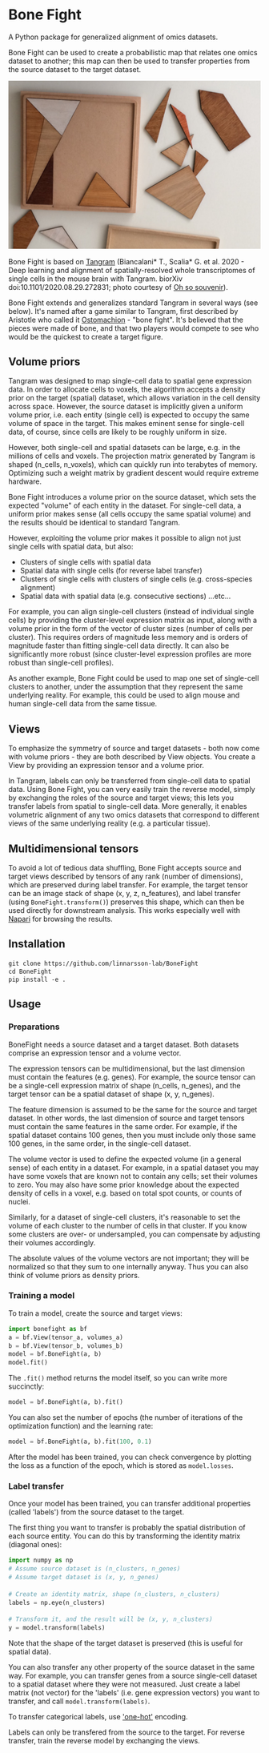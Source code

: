 # Bone Fight

A Python package for generalized alignment of omics datasets.

Bone Fight can be used to create a probabilistic map that relates one omics dataset
to another; this map can then be used to transfer properties from the source dataset
to the target dataset.

![Ostomachion](Ostomachion2.jpg)

Bone Fight is based on [Tangram](https://github.com/broadinstitute/Tangram) (Biancalani* T., Scalia* G. et al. 2020 - Deep learning and alignment of spatially-resolved whole transcriptomes of single cells in the mouse brain with Tangram. biorXiv doi:10.1101/2020.08.29.272831; photo courtesy of [Oh so souvenir](https://ohsosouvenir.com/products/gadgets/ostomachion-puzzle-game-detail)).

Bone Fight extends and generalizes standard Tangram in several ways (see below). It's named after a game similar to Tangram, first described by 
Aristotle who called it [Ostomachion](https://en.wikipedia.org/wiki/Ostomachion) - "bone fight". It's believed that the pieces were made of bone, and that
two players would compete to see who would be the quickest to create a target figure.

## Volume priors

Tangram was designed to map single-cell data to spatial gene expression data. In order
to allocate cells to voxels, the algorithm accepts a density prior on the target (spatial) dataset,
which allows variation in the cell density across space. However, the source dataset
is implicitly given a uniform volume prior, i.e. each entity (single cell) is expected to occupy the same
volume of space in the target. This makes eminent sense for single-cell data, of course, since
cells are likely to be roughly uniform in size.

However, both single-cell and spatial datasets can be large, e.g. in the millions of cells and voxels.
The projection matrix generated by Tangram is shaped (n_cells, n_voxels), which can quickly run
into terabytes of memory. Optimizing such a weight matrix by gradient descent would require
extreme hardware.

Bone Fight introduces a volume prior on the source dataset, which sets the expected "volume" of each entity in the
dataset. For single-cell data, a uniform prior makes sense (all cells occupy the same spatial volume) and the
results should be identical to standard Tangram.

However, exploiting the volume prior makes it possible to align not just single cells with spatial data, but also:

* Clusters of single cells with spatial data
* Spatial data with single cells (for reverse label transfer)
* Clusters of single cells with clusters of single cells (e.g. cross-species alignment)
* Spatial data with spatial data (e.g. consecutive sections)
...etc...

For example, you can align single-cell clusters (instead of individual single cells) by providing
the cluster-level expression matrix as input, along with a volume prior in the form of 
the vector of cluster sizes (number of cells per cluster). This requires orders of magnitude
less memory and is orders of magnitude faster than fitting single-cell data directly. 
It can also be significantly more robust (since cluster-level
expression profiles are more robust than single-cell profiles). 

As another example, Bone Fight could be used to map one set of single-cell clusters to another,
under the assumption that they represent the same underlying reality. For example, this could
be used to align mouse and human single-cell data from the same tissue.

## Views

To emphasize the symmetry of source and target datasets - both now come with volume priors - they 
are both described by View objects. You create a View by providing an expression tensor and a
volume prior.

In Tangram, labels can only be transferred from single-cell data to spatial data. Using Bone Fight, you
can very easily train the reverse model, simply by exchanging the roles of the source and
target views; this lets you transfer labels from spatial to single-cell data. More generally, 
it enables volumetric alignment of any two omics datasets that correspond to different views of 
the same underlying reality (e.g. a particular tissue). 

## Multidimensional tensors

To avoid a lot of tedious data shuffling, Bone Fight accepts source and target views described by
tensors of any rank (number of dimensions), which are preserved during label transfer. For example, the target 
tensor can be an image stack of shape (x, y, z, n_features), and label transfer (using `BoneFight.transform()`)
preserves this shape, which can then be used directly for downstream analysis. This works especially well
with [Napari](https://napari.org) for browsing the results.


## Installation

```
git clone https://github.com/linnarsson-lab/BoneFight
cd BoneFight
pip install -e .
```


## Usage

### Preparations

BoneFight needs a source dataset and a target dataset. Both datasets comprise an expression
tensor and a volume vector. 

The expression tensors can be multidimensional, but the last dimension
must contain the features (e.g. genes). For example, the source tensor can be a single-cell
expression matrix of shape (n_cells, n_genes), and the target tensor can be a spatial 
dataset of shape (x, y, n_genes). 

The feature dimension is assumed to be the same for the source and target dataset. In other
words, the last dimension of source and target tensors must contain the same features
in the same order. For example, if the spatial dataset contains 100 genes, then you must
include only those same 100 genes, in the same order, in the single-cell dataset. 

The volume vector is used to define the expected volume (in a general sense) of each entity
in a dataset. For example, in a spatial dataset you may have some voxels that are known not to
contain any cells; set their volumes to zero. You may also have some prior knowledge about the
expected density of cells in a voxel, e.g. based on total spot counts, or counts of nuclei.

Similarly, for a dataset of single-cell clusters, it's reasonable to set the volume of each
cluster to the number of cells in that cluster. If you know some clusters are over- or undersampled,
you can compensate by adjusting their volumes accordingly.

The absolute values of the volume vectors are not important; they will be normalized so that they
sum to one internally anyway. Thus you can also think of volume priors as density priors.

### Training a model

To train a model, create the source and target views:

```python
import bonefight as bf
a = bf.View(tensor_a, volumes_a)
b = bf.View(tensor_b, volumes_b)
model = bf.BoneFight(a, b)
model.fit()
```

The `.fit()` method returns the model itself, so you can write more succinctly:

```python
model = bf.BoneFight(a, b).fit()
```

You can also set the number of epochs (the number of iterations of the optimization function)
and the learning rate:

```python
model = bf.BoneFight(a, b).fit(100, 0.1)
```

After the model has been trained, you can check convergence by plotting the loss
as a function of the epoch, which is stored as `model.losses`.


### Label transfer

Once your model has been trained, you can transfer additional properties (called 'labels')
from the source dataset to the target.

The first thing you want to transfer is probably the spatial distribution of each source entity.
You can do this by transforming the identity matrix (diagonal ones):

```python
import numpy as np
# Assume source dataset is (n_clusters, n_genes)
# Assume target dataset is (x, y, n_genes)

# Create an identity matrix, shape (n_clusters, n_clusters)
labels = np.eye(n_clusters)

# Transform it, and the result will be (x, y, n_clusters)
y = model.transform(labels)
```

Note that the shape of the target dataset is preserved (this is useful for
spatial data).

You can also transfer any other property of the source dataset in the same way. 
For example, you can transfer genes from a source
single-cell dataset to a spatial dataset where they were not measured. Just
create a label matrix (not vector) for the 'labels' (i.e. gene expression vectors)
you want to transfer, and call `model.transform(labels)`. 

To transfer categorical labels, use ['one-hot'](https://en.wikipedia.org/wiki/One-hot) encoding.

Labels can only be transfered from the source to the target. For reverse transfer, train 
the reverse model by exchanging the views.
